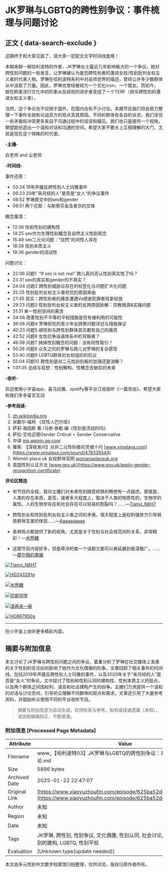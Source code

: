 # JK罗琳与LGBTQ的跨性别争议：事件梳理与问题讨论

## 正文 { data-search-exclude }


这期终于和大家见面了，请大家一定配合文字时间线食用！

本期来聊一聊哈利波特的作者，JK罗琳女士最近几年影响极大的一个争议。她对跨性别问题的一些发言，让罗琳被认为是恐跨性别者的激进女权/性别批判女权主义者的代表人物。罗琳在哈利波特系列中对巫师世界的描述，曾经让许多少数群体从中汲取了力量。因此，罗琳也曾经被视为一个文化icon，一个盟友。而如今，她在欧美流行文化中的形象从反歧视的进步者变成了一个TERF（排斥跨性別的激进女权主义者）。

当然，这个争论也不仅限于国外，在国内也有不少讨论。本期节目我们将会努力整理一下事件全貌和论战双方的观点及其原因。不同的群体有各自的诉求，我们坚信一些矛盾和冲突更多来自于沟通过程中的误读和偏见。我们也只是提供一个视角，期望能创造出一个温和对话和沟通的空间。希望大家不要关上互相理解的大门，尤其是现在这个特殊的时代里。

**-主播-**

白老师 and 尘老师

**-时间线-**

事件还原：

- 03:24 19年声援反跨性别人士玛雅事件
- 06:23 20年“来月经的人”是否是“女人”的争议事件
- 08:52 罗琳原文中的sex和gender
- 09:51 两个花絮：与斯蒂芬金及普京的交锋

概念厘清：

- 13:38 性和性别的建构性
- 14:25 sex作为生理性别概念及自然主义性别观念
- 15:49 sex二元论问题：“自然”的间性人存在
- 18:28 性别本质主义
- 19:36 gender的流动性

问题讨论：

- 22:06 问题1  “If sex is not real” 跨儿真的否认性别真实性了吗？
- 23:31 sex的真实和gender的不真实？
- 24:04 问题2 跨性别威胁论存在的标签化与问题扩大化问题
- 25:25 性别批判女权主义者担忧的原因来由
- 27:45 现实：跨性别者的痛苦遭遇Vs顺直犯罪者轻拿轻放
- 29:23 问题3 性别批判女权主义者的反跨原因拆解：宗教根源&实操问题
- 31:31 单一性别空间的需求
- 34:06 改善性别不平等的平权措施是否有被利用的可能性
- 36:08 问题4 罗琳担忧的青少年女跨男问题详述与措施保证
- 40:23 问题5 顺性别与跨性别群体其实都有自己的痛苦
- 42:52 问题6 女性抗争话语体系中的背叛者？
- 46:59 问题7 抹掉性别概念的问题：没有同性吸引？
- 50:26 问题8 众矢之的的罗琳与跨儿对罗琳的复杂感受
- 53:40 问题9 LGBTQ群体对女权组织的抗议
- 55:04 问题10 跨性别是对二元性别刻板的加强还是消解？
- 1:01:35 总结与狂想：性别解构、性概念去魅后的未来

**-收听-**

欢迎使用小宇宙app、喜马拉雅、spotify等平台订阅收听《一篇空白》，希望大家和我们多多留言互动

**-参考阅读-**

1. [zh.wikipedia.org](https://zh.wikipedia.org/wiki/J%C2%B7K%C2%B7%E7%BD%97%E7%90%B3)
2. 米歇尔·福柯 《双性人巴尔班》
3. 萨莉·海因斯 著 /马修·泰勒 编《性别是流动的吗》
4. 萨拉·艾哈迈德Gender Critical = Gender Conservative
5. 中译 [mp.weixin.qq.com](https://mp.weixin.qq.com/s?__biz=MzI1OTU1OTE3MA==&mid=2247484599&idx=1&sn=c48fa70693ef36294428b00ac0a0a515&chksm=ea765edadd01d7cc38dc7e859138b7432cfc72b2a152307c092843fe89d6e369b29c98815fba&dt_dapp=1#rd)
6. 播客: 【深夜发问】对非二元性别者的灵魂十问 [www.ximalaya.com](https://www.ximalaya.com/sound/478335544)
7. Women place uk 女权群体官网 [womansplaceuk.org](https://womansplaceuk.org/)
8. 英国性别认证方法 [www.gov.uk](https://www.gov.uk/apply-gender-recognition-certificate)

**评论区精选**

- 听节目的全程，我对主播们对未来性别随意转换的畅想有一点疑虑，那就是，人类的存在本质，是否，或者多大程度上，取决于人类的物质性的，生物学的属性。人的生物学存在和社会存在可以轻易的割裂吗？……—[Tianyi_N6H7](https://cosmos://page.cos/user/606f4676e0f5e723bb7c1ec6?utm_source=share_page)
  
- 跨性别女和性别批判女权主义者之间的矛盾，很大程度上是权利强势方引导弱势群体互害的体现……—[Aaaaaaaaaa](https://cosmos://page.cos/user/621ed9c1edce67104a340755?utm_source=share_page)
  
- 各种观点都提供了新的视角，尤其是关于性别与社会规范间的关系，非常精彩！—[水熊糖](https://cosmos://page.cos/user/62184f86edce67104a484517?utm_source=share_page)
  
- 这期节目内容好多，但是牵涉的每一个话题又都可以再延展到极深极广。……—[摩尔根的果蝇](https://cosmos://page.cos/user/5ff86020e0f5e723bb09d103?utm_source=share_page)

[![Tianyi_N6H7](https://image.xyzcdn.net/Fup7wr1wdehnz6EzylQFtPqdtFMK@thumbnail)](cosmos://page.cos/user/606f4676e0f5e723bb7c1ec6?utm_source=share_page)

[![HD243291g](https://image.xyzcdn.net/Fv9xJm_Q1DLtp_A70wuEhjarzGqw.jpg@thumbnail)](cosmos://page.cos/user/5efc59deb0bd1427bd13b65b?utm_source=share_page)

[![水熊糖](https://image.xyzcdn.net/Fojxr4Bd3TpWP4RepKgxeo9KkLu2.jpg@thumbnail)](cosmos://page.cos/user/62184f86edce67104a484517?utm_source=share_page) 

[![珍妮同学](https://image.xyzcdn.net/FmYs8vIbDexL-C7DU8mbxIpp9aHy.jpg@thumbnail)](cosmos://page.cos/user/600ac9e5e0f5e723bb1b5c73?utm_source=share_page)

[![请再来一碗](https://image.xyzcdn.net/FjVWvPMEl0dfpVhLUYzU2OGQ7V2d.jpg@thumbnail)](cosmos://page.cos/user/5ec7926e21ac858041799fea?utm_source=share_page)

[![HD867950g](https://image.xyzcdn.net/Fo4xvk1XtpoktwZbWRpEZb_gzDUO@thumbnail)](cosmos://page.cos/user/5febd3dbe0f5e723bb6d3e6e?utm_source=share_page)

--- 

在小宇宙上收听更多精彩内容。
<!-- tcd_original_link https://www.xiaoyuzhoufm.com/episode/625ba52d493ea2f504a55a98 -->


## 摘要与附加信息

<!-- tcd_abstract -->
本文讨论了JK罗琳与跨性别问题之间的争议，着重分析了罗琳在社交媒体上发表的关于性别的言论如何影响了她作为文化偶像的形象。文章回顾了相关事件的时间线，包括2019年声援反跨性别人士玛雅的事件，以及2020年关于“来月经的人”是否是“女人”的争论。文中探讨了性别和性别认同的建构性，性别本质主义的观点，以及两个群体之间因权利、语言和社会建构产生的纷争。主播们力求提供一个温和的对话与讨论空间，引导听众理解不同群体的观点和需求。文章还引用了大量参考资料，并鼓励听众使用不同的平台收听节目。
<!-- tcd_abstract_end -->

> 摘要与附加信息为自动生成，仅供检索与参考。如有错误或遗漏（未知），请协助编辑指正，不胜感激。

### 附加信息 [Processed Page Metadata]

| Attribute       | Value                                  |
|-----------------|----------------------------------------|
| Filename        | www_【哈利波特03】JK罗琳与LGBTQ的跨性别争议：事件梳理与问题讨论.md                             |
| Size            | 5896 bytes                           |
| Archived Date   | 2025-01-22 22:47:07                             |
| Original Link   | [https://www.xiaoyuzhoufm.com/episode/625ba52d493ea2f504a55a98](https://www.xiaoyuzhoufm.com/episode/625ba52d493ea2f504a55a98)                       |
| Author          | 未知                               |
| Region          | 未知                               |
| Date            | 未知                                 |
| Tags            | JK罗琳, 跨性别, 性别争议, 文化偶像, 性别认同, 社会讨论, 性别本质主义, 性与性别的建构, LGBTQ, 性别平权                                 |
| Evaluation            | [Unknown type(update needed)]                                 |
<!-- tcd_table_end -->

本文由多元性别中文数字档案馆归档整理，仅供浏览。版权归原作者所有。
